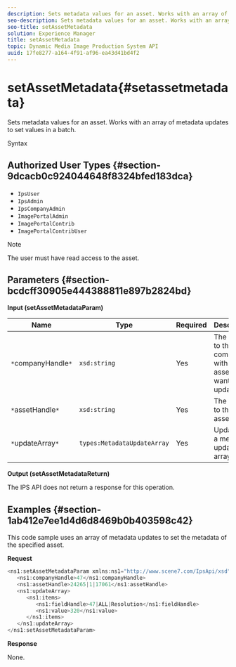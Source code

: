 ```yaml
---
description: Sets metadata values for an asset. Works with an array of metadata updates to set values in a batch.
seo-description: Sets metadata values for an asset. Works with an array of metadata updates to set values in a batch.
seo-title: setAssetMetadata
solution: Experience Manager
title: setAssetMetadata
topic: Dynamic Media Image Production System API
uuid: 17fe8277-a164-4f91-af96-ea43d41bd4f2
---
```


# setAssetMetadata{#setassetmetadata}

Sets metadata values for an asset. Works with an array of metadata updates to set values in a batch.

 Syntax 

## Authorized User Types {#section-9dcacb0c924044648f8324bfed183dca}

* `IpsUser` 
* `IpsAdmin` 
* `IpsCompanyAdmin` 
* `ImagePortalAdmin` 
* `ImagePortalContrib` 
* `ImagePortalContribUser`

>[!NOTE]
>
>The user must have read access to the asset.

## Parameters {#section-bcdcff30905e444388811e897b2824bd}

**Input (setAssetMetadataParam)** 

|  Name  | Type  | Required  | Description  |
|---|---|---|---|
|  `*`companyHandle`*`  | `xsd:string`  | Yes  | The handle to the company with the asset you want to update.  |
|  `*`assetHandle`*`  | `xsd:string`  | Yes  | The handle to the asset.  |
|  `*`updateArray`*`  | `types:MetadataUpdateArray`  | Yes  | Updates in a metadata update array.  |

**Output (setAssetMetadataReturn)**

The IPS API does not return a response for this operation.

## Examples {#section-1ab412e7ee1d4d6d8469b0b403598c42}

This code sample uses an array of metadata updates to set the metadata of the specified asset.

**Request** 

```java
<ns1:setAssetMetadataParam xmlns:ns1="http://www.scene7.com/IpsApi/xsd">
   <ns1:companyHandle>47</ns1:companyHandle>
   <ns1:assetHandle>24265|1|17061</ns1:assetHandle>
   <ns1:updateArray>
      <ns1:items>
         <ns1:fieldHandle>47|ALL|Resolution</ns1:fieldHandle>
         <ns1:value>320</ns1:value>
      </ns1:items>
   </ns1:updateArray>
</ns1:setAssetMetadataParam>
```

**Response**

None. 
